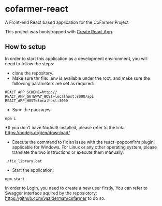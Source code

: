 # cofarmer-react
A Front-end React based application for the CoFarmer Project

This project was bootstrapped with [Create React App](https://github.com/facebook/create-react-app).


## How to setup

In order to start this application as a development environment, you will need to follow the steps:
- clone the repository.
- Make sure thr file: .env is available under the root, and make sure the following parameters are set as required:
```
REACT_APP_SCHEME=http://
REACT_APP_GATEWAY_HOST=localhost:8000/api
REACT_APP_HOST=localhost:3000
```
- Sync the packages: 
```
npm i
```
*If you don't have NodeJS installed, please refer to the link: https://nodejs.org/en/download/

- Execute the command to fix an issue with the react=popconfirm plugin, applicable for Windows. For Linux or any other operating system, please translate the two instructions or execute them manually.
```
./fix_library.bat
```
- Start the application: 
```
npm start
```

In order to Login, you need to create a new user firstly, You can refer to Swagger interface aquired by the reposiotory: https://github.com/yaziderman/cofarmer to do so.
